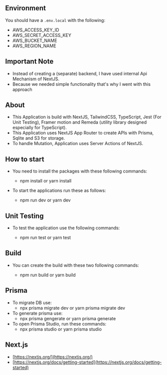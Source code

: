 ## Environment

You should have a `.env.local` with the following:

- AWS_ACCESS_KEY_ID
- AWS_SECRET_ACCESS_KEY
- AWS_BUCKET_NAME
- AWS_REGION_NAME

## Important Note

- Instead of creating a (separate) backend, I have used internal Api Mechanism of NextJS.
- Because we needed simple functionality that's why I went with this approach

## About

- This Application is build with NextJS, TailwindCSS, TypeScript, Jest (For Unit Testing), Framer motion and Remeda (utility library designed especially for TypeScript).
- This Application uses NextJS App Router to create APIs with Prisma, Sqlite and S3 for storage.
- To handle Mutation, Application uses Server Actions of NextJS.

## How to start

- You need to install the packages with these following commands:

  - npm install or yarn install

- To start the applications run these as follows:

  - npm run dev or yarn dev

## Unit Testing

- To test the application use the following commands:

  - npm run test or yarn test

## Build

- You can create the build with these two following commands:

  - npm run build or yarn build

## Prisma

- To migrate DB use:
  - npx prisma migrate dev or yarn prisma migrate dev
- To generate prisma use:
  - npx prisma gengerate or yarn prisma generate
- To open Prisma Studio, run these commands:
  - npx prisma studio or yarn prisma studio

## Next.js

- [https://nextjs.org/](https://nextjs.org/)
- [https://nextjs.org/docs/getting-started](https://nextjs.org/docs/getting-started)
